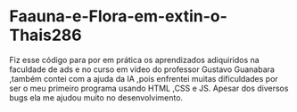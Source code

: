 # Faauna-e-Flora-em-extin-o-Thais286
Fiz esse código para por em prática os aprendizados adiquiridos na faculdade de ads e no curso em vídeo do professor Gustavo Guanabara ,também contei com a ajuda da IA ,pois enfrentei muitas dificuldades por ser o meu primeiro programa usando HTML ,CSS e JS. Apesar dos diversos bugs ela me ajudou muito no desenvolvimento.
